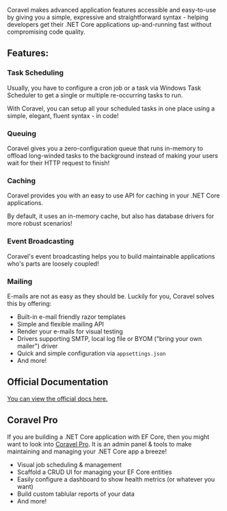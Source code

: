 ﻿Coravel makes advanced application features accessible and easy-to-use by giving you a simple,
expressive and straightforward syntax - helping developers get their .NET Core applications up-and-running fast without
compromising code quality.

## Features:

### Task Scheduling

Usually, you have to configure a cron job or a task via Windows Task Scheduler to get a single or multiple re-occurring
tasks to run.

With Coravel, you can setup all your scheduled tasks in one place using a simple, elegant, fluent syntax - in code!

### Queuing

Coravel gives you a zero-configuration queue that runs in-memory to offload long-winded tasks to the background instead
of making your users wait for their HTTP request to finish!

### Caching

Coravel provides you with an easy to use API for caching in your .NET Core applications.

By default, it uses an in-memory cache, but also has database drivers for more robust scenarios!

### Event Broadcasting

Coravel's event broadcasting helps you to build maintainable applications who's parts are loosely coupled!

### Mailing

E-mails are not as easy as they should be. Luckily for you, Coravel solves this by offering:

- Built-in e-mail friendly razor templates
- Simple and flexible mailing API
- Render your e-mails for visual testing
- Drivers supporting SMTP, local log file or BYOM ("bring your own mailer") driver
- Quick and simple configuration via `appsettings.json`
- And more!

## Official Documentation

[You can view the official docs here.](https://docs.coravel.net/Installation/)

## Coravel Pro

If you are building a .NET Core application with EF Core, then you might want to look
into [Coravel Pro](https://www.pro.coravel.net/). It is an admin panel & tools to make maintaining and managing your
.NET Core app a breeze!

- Visual job scheduling & management
- Scaffold a CRUD UI for managing your EF Core entities
- Easily configure a dashboard to show health metrics (or whatever you want)
- Build custom tablular reports of your data
- And more!
